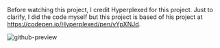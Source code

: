 Before watching this project, I credit Hyperplexed for this project. Just to clarify, I did the code myself but this project is based of his project at https://codepen.io/Hyperplexed/pen/vYpXNJd.


![github-preview‬](https://user-images.githubusercontent.com/89547323/207648468-73f7d691-8ef1-4058-a04a-093324e88e9a.png)
